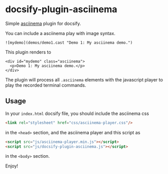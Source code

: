 # docsify-plugin-asciinema

Simple [asciinema](https://asciinema.org/) plugin for docsify.

You can include a asciinema play with image syntax.

```
![mydemo](demos/demo1.cast "Demo 1: My asciinema demo.")
```

This plugin renders to

```
<div id="mydemo" class="asciinema">
  <p>Demo 1: My asciinema demo.</p>
</div>
``` 

The plugin will process all `.asciinema` elements with the javascript player to play the recorded terminal commands.

## Usage

In your `index.html` docsify file, you should include the asciinema css

``` html
<link rel="stylesheet" href="css/asciinema-player.css"/>
```

in the `<head>` section, and the asciinema player and this script as

``` html
<script src="js/asciinema-player.min.js"></script>
<script src="js/docsify-plugin-asciinema.js"></script>
```
in the `<body>` section.

Enjoy!
